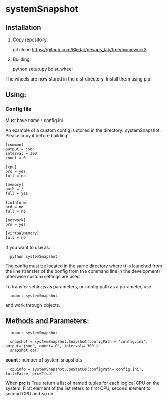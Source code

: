 # systemSnapshot
## Installation

1. Сopy repository:

    git clone https://github.com/Bledai/devops_lab/tree/homework3
  
2. Building:

    pytnon setup.py bdist_wheel
  
The wheels are now stored in the dist directory. Install them using pip.

## Using:
### Config file

Must have name : config.ini

An example of a custom config is stored in the directory: systemSnapshot. Please copy it before building!

    [common]
    output = json
    interval = 300
    count = 0

    [cpu]
    prc = yes
    full = no

    [memory]
    path = /
    full = yes

    [ioInform]
    prd = no
    full = no

    [network]
    prn = yes

    [virtualMemory]
    full = no
    
  If you want to use as: 
  
      python systemSnapshot 
      
  The config must be located in the same directory where it is launched from the line (transfer of the ponfig from the command line in the development) otherwise custom settings are used
  
   To transfer settings as parameters, or config path as a parameter, use
   
      import systemSnapshot
   
   and work through objects.
   
   ## Methods and Parameters:
   
      import systemSnapshot
      
      snapshot = systemSnapshot.Snapshot(configPath = 'config.ini', output='json', count='0', interval='300')
      snapshot.do()
  
  **count** : number of system snapshots
  
      cpuinfo = systemSnapshot.CpuStatus(configPath='config.ini', full=False, prc=True)
      
  When **prc** is True return a list of named tuples for each logical CPU on the system. First element of the list refers to first CPU, second element to second CPU and so on. 
  
      
   
      
